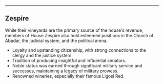 
---
## Zespire


While their vineyards are the primary source of the house's revenue, members of House Zespire also hold esteemed positions in the Church of Abadar, the judicial system, and the political arena.

- Loyalty and upstanding citizenship, with strong connections to the clergy and the justice system
- Tradition of producing insightful and influential senators.
- Noble status was earned through significant military service and successes, maintaining a legacy of military prowess.
- Renowned wineries, especially their famous Ligosi Red.

